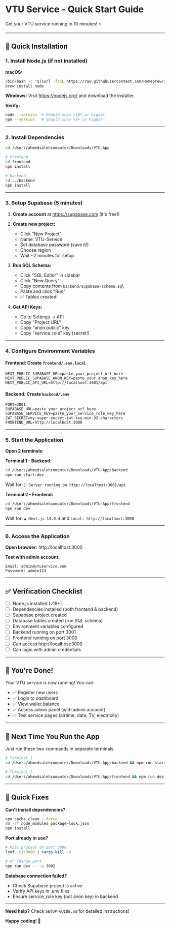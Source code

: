# VTU Service - Quick Start Guide

Get your VTU service running in 10 minutes! ⚡

---

## 🎯 Quick Installation

### 1. Install Node.js (if not installed)

**macOS:**
```bash
/bin/bash -c "$(curl -fsSL https://raw.githubusercontent.com/Homebrew/install/HEAD/install.sh)"
brew install node
```

**Windows:**
Visit https://nodejs.org/ and download the installer.

**Verify:**
```bash
node --version  # Should show v18+ or higher
npm --version   # Should show v9+ or higher
```

---

### 2. Install Dependencies

```bash
cd /Users/ahmedsalehcomputer/Downloads/VTU-App

# Frontend
cd frontend
npm install

# Backend
cd ../backend
npm install
```

---

### 3. Setup Supabase (5 minutes)

1. **Create account** at https://supabase.com (it's free!)

2. **Create new project:**
   - Click "New Project"
   - Name: VTU-Service
   - Set database password (save it!)
   - Choose region
   - Wait ~2 minutes for setup

3. **Run SQL Schema:**
   - Click "SQL Editor" in sidebar
   - Click "New Query"
   - Copy contents from `backend/supabase-schema.sql`
   - Paste and click "Run"
   - ✅ Tables created!

4. **Get API Keys:**
   - Go to Settings → API
   - Copy "Project URL"
   - Copy "anon public" key
   - Copy "service_role" key (secret!)

---

### 4. Configure Environment Variables

#### Frontend: Create `frontend/.env.local`

```env
NEXT_PUBLIC_SUPABASE_URL=paste_your_project_url_here
NEXT_PUBLIC_SUPABASE_ANON_KEY=paste_your_anon_key_here
NEXT_PUBLIC_API_URL=http://localhost:3001/api
```

#### Backend: Create `backend/.env`

```env
PORT=3001
SUPABASE_URL=paste_your_project_url_here
SUPABASE_SERVICE_KEY=paste_your_service_role_key_here
JWT_SECRET=my-super-secret-jwt-key-min-32-characters
FRONTEND_URL=http://localhost:3000
```

---

### 5. Start the Application

**Open 2 terminals:**

**Terminal 1 - Backend:**
```bash
cd /Users/ahmedsalehcomputer/Downloads/VTU-App/backend
npm run start:dev
```

Wait for: `🚀 Server running on http://localhost:3001/api`

**Terminal 2 - Frontend:**
```bash
cd /Users/ahmedsalehcomputer/Downloads/VTU-App/frontend
npm run dev
```

Wait for: `▲ Next.js 14.0.4` and `Local: http://localhost:3000`

---

### 6. Access the Application

**Open browser:** http://localhost:3000

**Test with admin account:**
```
Email: admin@vtuservice.com
Password: admin123
```

---

## ✅ Verification Checklist

- [ ] Node.js installed (v18+)
- [ ] Dependencies installed (both frontend & backend)
- [ ] Supabase project created
- [ ] Database tables created (run SQL schema)
- [ ] Environment variables configured
- [ ] Backend running on port 3001
- [ ] Frontend running on port 3000
- [ ] Can access http://localhost:3000
- [ ] Can login with admin credentials

---

## 🎉 You're Done!

Your VTU service is now running! You can:

- ✅ Register new users
- ✅ Login to dashboard
- ✅ View wallet balance
- ✅ Access admin panel (with admin account)
- ✅ Test service pages (airtime, data, TV, electricity)

---

## 🔄 Next Time You Run the App

Just run these two commands in separate terminals:

```bash
# Terminal 1
cd /Users/ahmedsalehcomputer/Downloads/VTU-App/backend && npm run start:dev

# Terminal 2
cd /Users/ahmedsalehcomputer/Downloads/VTU-App/frontend && npm run dev
```

---

## 🐛 Quick Fixes

**Can't install dependencies?**
```bash
npm cache clean --force
rm -rf node_modules package-lock.json
npm install
```

**Port already in use?**
```bash
# Kill process on port 3000
lsof -ti:3000 | xargs kill -9

# Or change port
npm run dev -- -p 3002
```

**Database connection failed?**
- Check Supabase project is active
- Verify API keys in .env files
- Ensure service_role key (not anon key) in backend

---

**Need help?** Check `SETUP-GUIDE.md` for detailed instructions!

**Happy coding! 🚀**

